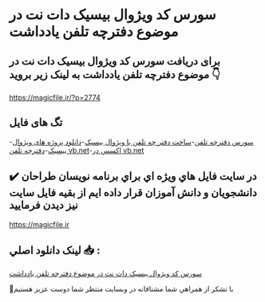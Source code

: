 # سورس کد ویژوال بیسیک دات نت در موضوع دفترچه تلفن یادداشت

## برای دریافت سورس کد ویژوال بیسیک دات نت در موضوع دفترچه تلفن یادداشت به لینک زیر بروید 👇

https://magicfile.ir/?p=2774

## تگ های فایل

-[سورس دفترچه تلفن](https://magicfile.ir/product/%d8%b3%d9%88%d8%b1%d8%b3-%d9%88-%da%a9%d8%af-%d8%af%d9%81%d8%aa%d8%b1%da%86%d9%87-%d8%aa%d9%84%d9%81%d9%86-%db%8c%d8%a7%d8%af%d8%af%d8%a7%d8%b4%d8%aa-%d8%a8%d8%a7-vb-net/)-[ساخت دفتر چه تلفن با ویژوال بیسیک](https://magicfile.ir/product/%d8%b3%d9%88%d8%b1%d8%b3-%d9%88-%da%a9%d8%af-%d8%af%d9%81%d8%aa%d8%b1%da%86%d9%87-%d8%aa%d9%84%d9%81%d9%86-%db%8c%d8%a7%d8%af%d8%af%d8%a7%d8%b4%d8%aa-%d8%a8%d8%a7-vb-net/)-[دانلود پروژه های ویژوال بیسیک](https://magicfile.ir/product/%d8%b3%d9%88%d8%b1%d8%b3-%d9%88-%da%a9%d8%af-%d8%af%d9%81%d8%aa%d8%b1%da%86%d9%87-%d8%aa%d9%84%d9%81%d9%86-%db%8c%d8%a7%d8%af%d8%af%d8%a7%d8%b4%d8%aa-%d8%a8%d8%a7-vb-net/)-[دفترچه تلفن vb.net](https://magicfile.ir/product/%d8%b3%d9%88%d8%b1%d8%b3-%d9%88-%da%a9%d8%af-%d8%af%d9%81%d8%aa%d8%b1%da%86%d9%87-%d8%aa%d9%84%d9%81%d9%86-%db%8c%d8%a7%d8%af%d8%af%d8%a7%d8%b4%d8%aa-%d8%a8%d8%a7-vb-net/)-[اکسس در vb.net](https://magicfile.ir/product/%d8%b3%d9%88%d8%b1%d8%b3-%d9%88-%da%a9%d8%af-%d8%af%d9%81%d8%aa%d8%b1%da%86%d9%87-%d8%aa%d9%84%d9%81%d9%86-%db%8c%d8%a7%d8%af%d8%af%d8%a7%d8%b4%d8%aa-%d8%a8%d8%a7-vb-net/)

## ✔️ در سايت فايل هاي ويژه اي براي برنامه نويسان طراحان دانشجويان و دانش آموزان قرار داده ايم از بقيه فايل سايت نيز ديدن فرماييد

https://magicfile.ir


## لينک دانلود اصلي 📥 :

[سورس کد ویژوال بیسیک دات نت در موضوع دفترچه تلفن یادداشت](https://magicfile.ir/product/%d8%b3%d9%88%d8%b1%d8%b3-%d9%88-%da%a9%d8%af-%d8%af%d9%81%d8%aa%d8%b1%da%86%d9%87-%d8%aa%d9%84%d9%81%d9%86-%db%8c%d8%a7%d8%af%d8%af%d8%a7%d8%b4%d8%aa-%d8%a8%d8%a7-vb-net/) 


🙏با تشکر از همراهي شما مشتاقانه در وبسایت منتظر شما دوست عزیز هستیم

